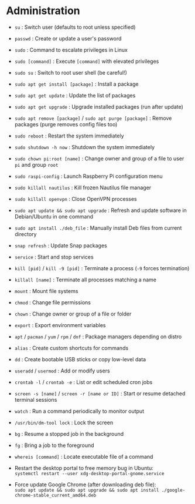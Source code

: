 # Administration

- `su` : Switch user (defaults to root unless specified)

- `passwd` : Create or update a user's password
- `sudo` : Command to escalate privileges in Linux
- `sudo [command]` : Execute `[command]` with elevated privileges
- `sudo su` : Switch to root user shell (be careful!)
- `sudo apt get install [package]` : Install a package
- `sudo apt get update` : Update the list of packages
- `sudo apt get upgrade` : Upgrade installed packages (run after update)
- `sudo apt remove [package]` / `sudo apt purge [package]` : Remove packages (purge removes config files too)
- `sudo reboot` : Restart the system immediately
- `sudo shutdown -h now` : Shutdown the system immediately
- `sudo chown pi:root [name]` : Change owner and group of a file to user `pi` and group `root`
- `sudo raspi-config` : Launch Raspberry Pi configuration menu
- `sudo killall nautilus` : Kill frozen Nautilus file manager
- `sudo killall openvpn` : Close OpenVPN processes
- `sudo apt update && sudo apt upgrade` : Refresh and update software in Debian/Ubuntu in one command
- `sudo apt install ./deb_file` : Manually install Deb files from current directory
- `snap refresh` : Update Snap packages
- `service` : Start and stop services
- `kill [pid]` / `kill -9 [pid]` : Terminate a process (`-9` forces termination)
- `killall [name]` : Terminate all processes matching a name
- `mount` : Mount file systems
- `chmod` : Change file permissions
- `chown` : Change owner or group of a file or folder
- `export` : Export environment variables
- `apt` / `pacman` / `yum` / `rpm` / `dnf` : Package managers depending on distro
- `alias` : Create custom shortcuts for commands
- `dd` : Create bootable USB sticks or copy low-level data
- `useradd` / `usermod` : Add or modify users
- `crontab -l` / `crontab -e` : List or edit scheduled cron jobs
- `screen -s [name]` / `screen -r [name or ID]` : Start or resume detached terminal sessions
- `watch` : Run a command periodically to monitor output
- `/usr/bin/dm-tool lock` : Lock the screen
- `bg` : Resume a stopped job in the background
- `fg` : Bring a job to the foreground
- `whereis [command]` : Locate executable file of a command
- Restart the desktop portal to free memory bug in Ubuntu:  
  `systemctl restart --user xdg-desktop-portal-gnome.service`
- Force update Google Chrome (after downloading deb file):  
  `sudo apt update && sudo apt upgrade && sudo apt install ./google-chrome-stable_current_amd64.deb`
